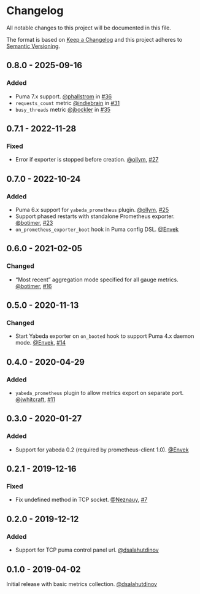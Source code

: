 # Changelog

All notable changes to this project will be documented in this file.

The format is based on [Keep a Changelog](http://keepachangelog.com/en/1.0.0/)
and this project adheres to [Semantic Versioning](http://semver.org/spec/v2.0.0.html).

## 0.8.0 - 2025-09-16

### Added

 - Puma 7.x support. [@phallstrom][] in [#36](https://github.com/yabeda-rb/yabeda-puma-plugin/pull/36)
 - `requests_count` metric [@indiebrain][] in [#31](https://github.com/yabeda-rb/yabeda-puma-plugin/pull/31)
 - `busy_threads` metric [@jbockler][] in [#35](https://github.com/yabeda-rb/yabeda-puma-plugin/pull/35)

## 0.7.1 - 2022-11-28

### Fixed

 - Error if exporter is stopped before creation. [@ollym][], [#27](https://github.com/yabeda-rb/yabeda-puma-plugin/pull/27)

## 0.7.0 - 2022-10-24

### Added

 - Puma 6.x support for `yabeda_prometheus` plugin. [@ollym][], [#25](https://github.com/yabeda-rb/yabeda-puma-plugin/pull/25)
 - Support phased restarts with standalone Prometheus exporter. [@botimer][], [#23](https://github.com/yabeda-rb/yabeda-puma-plugin/pull/23)
 - `on_prometheus_exporter_boot` hook in Puma config DSL. [@Envek][]

## 0.6.0 - 2021-02-05

### Changed

- “Most recent” aggregation mode specified for all gauge metrics. [@botimer], [#16](https://github.com/yabeda-rb/yabeda-puma-plugin/pull/16)

## 0.5.0 - 2020-11-13

### Changed

- Start Yabeda exporter on `on_booted` hook to support Puma 4.x daemon mode. [@Envek], [#14](https://github.com/yabeda-rb/yabeda-puma-plugin/pull/14)

## 0.4.0 - 2020-04-29

### Added

- `yabeda_prometheus` plugin to allow metrics export on separate port. [@jwhitcraft], [#11](https://github.com/yabeda-rb/yabeda-puma-plugin/pull/11)

## 0.3.0 - 2020-01-27

### Added

- Support for yabeda 0.2 (required by prometheus-client 1.0). [@Envek]

## 0.2.1 - 2019-12-16

### Fixed

- Fix undefined method in TCP socket. [@Neznauy], [#7](https://github.com/yabeda-rb/yabeda-puma-plugin/pull/7)

## 0.2.0 - 2019-12-12

### Added

- Support for TCP puma control panel url. [@dsalahutdinov]

## 0.1.0 - 2019-04-02

Initial release with basic metrics collection. [@dsalahutdinov]

[@ollym]: https://github.com/ollym "Oliver Morgan"
[@botimer]: https://github.com/botimer "Noah Botimer"
[@jwhitcraft]: https://github.com/jwhitcraft "Jon Whitcraft"
[@Neznauy]: https://github.com/Neznauy "Aleksandr Shlyakov"
[@Envek]: https://github.com/Envek "Andrey Novikov"
[@dsalahutdinov]: https://github.com/dsalahutdinov "Dmitry Salahutdinov"
[@indiebrain]: https://github.com/indiebrain "Aaron Kuehler"
[@jbockler]: https://github.com/jbockler "Josch Bockler"
[@phallstrom]: https://github.com/phallstrom "Philip Hallstrom"

